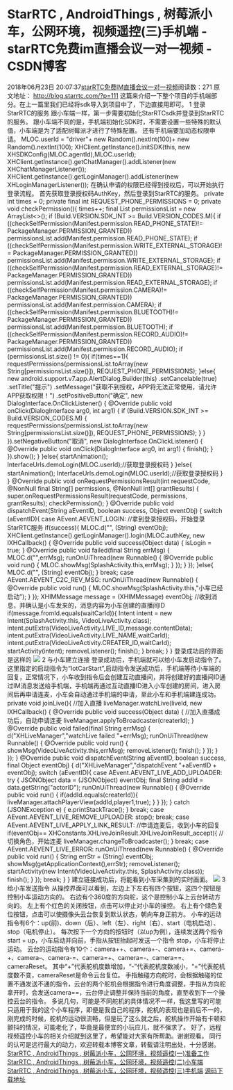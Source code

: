 # StarRTC , AndroidThings , 树莓派小车，公网环境，视频遥控(三)手机端 - starRTC免费im直播会议一对一视频 - CSDN博客
2018年06月23日 20:07:37[starRTC免费IM直播会议一对一视频](https://me.csdn.net/elesos)阅读数：271
原文地址： http://blog.starrtc.com/?p=111
这篇来介绍一下整个项目的手机端部分。在上一篇里我们已经将sdk导入到项目中了，下边直接用即可。
1 登录StarRTC的服务
跟小车端一样，第一步需要初始化StarRTCsdk并登录到StarRTC的服务。
跟小车端不同的是，手机端初始化SDK时，不需要设置一些特殊的默认值，小车端是为了适配树莓派才进行了特殊配置。
还有手机端要加动态权限申请。
MLOC.userId = "driver"+ new Random().nextInt(100)+ new Random().nextInt(100);
XHClient.getInstance().initSDK(this, new XHSDKConfig(MLOC.agentId),MLOC.userId);
XHClient.getInstance().getChatManager().addListener(new XHChatManagerListener());
XHClient.getInstance().getLoginManager().addListener(new XHLoginManagerListener());
在确认申请的权限已经得到授权后，可以开始执行登录流程。
首先获取登录授权码AuthKey，然后登录到StarRTC的服务。
    private int times = 0;
    private final int REQUEST_PHONE_PERMISSIONS = 0;
    private void checkPermission(){
        times++;
        final List permissionsList = new ArrayList<>();
        if (Build.VERSION.SDK_INT >= Build.VERSION_CODES.M){
            if ((checkSelfPermission(Manifest.permission.READ_PHONE_STATE)!= PackageManager.PERMISSION_GRANTED)) permissionsList.add(Manifest.permission.READ_PHONE_STATE);
            if ((checkSelfPermission(Manifest.permission.WRITE_EXTERNAL_STORAGE)!= PackageManager.PERMISSION_GRANTED)) permissionsList.add(Manifest.permission.WRITE_EXTERNAL_STORAGE);
            if ((checkSelfPermission(Manifest.permission.READ_EXTERNAL_STORAGE)!= PackageManager.PERMISSION_GRANTED)) permissionsList.add(Manifest.permission.READ_EXTERNAL_STORAGE);
            if ((checkSelfPermission(Manifest.permission.CAMERA)!= PackageManager.PERMISSION_GRANTED)) permissionsList.add(Manifest.permission.CAMERA);
            if ((checkSelfPermission(Manifest.permission.BLUETOOTH)!= PackageManager.PERMISSION_GRANTED)) permissionsList.add(Manifest.permission.BLUETOOTH);
            if ((checkSelfPermission(Manifest.permission.RECORD_AUDIO)!= PackageManager.PERMISSION_GRANTED)) permissionsList.add(Manifest.permission.RECORD_AUDIO);
            if (permissionsList.size() != 0){
                if(times==1){
                    requestPermissions(permissionsList.toArray(new String[permissionsList.size()]),
                            REQUEST_PHONE_PERMISSIONS);
                }else{
                    new android.support.v7.app.AlertDialog.Builder(this)
                            .setCancelable(true)
                            .setTitle("提示")
                            .setMessage("获取不到授权，APP将无法正常使用，请允许APP获取权限！")
                            .setPositiveButton("确定", new DialogInterface.OnClickListener() {
                                @Override
                                public void onClick(DialogInterface arg0, int arg1) {
                                    if (Build.VERSION.SDK_INT >= Build.VERSION_CODES.M) {
                                        requestPermissions(permissionsList.toArray(new String[permissionsList.size()]),
                                                REQUEST_PHONE_PERMISSIONS);
                                    }
                                }
                            }).setNegativeButton("取消", new DialogInterface.OnClickListener() {
                        @Override
                        public void onClick(DialogInterface arg0, int arg1) {
                            finish();
                        }
                    }).show();
                }
            }else{
                startAnimation();
                InterfaceUrls.demoLogin(MLOC.userId);//获取登录授权码
            }
        }else{
            startAnimation();
            InterfaceUrls.demoLogin(MLOC.userId);//获取登录授权码
        }
    }
    @Override
    public void onRequestPermissionsResult(int requestCode, @NonNull final String[] permissions, @NonNull int[] grantResults) {
        super.onRequestPermissionsResult(requestCode, permissions, grantResults);
        checkPermission();
    }
@Override
    public void dispatchEvent(String aEventID, boolean success, Object eventObj) {
        switch (aEventID){
            case AEvent.AEVENT_LOGIN:
                //拿到登录授权码，开始登录StarRTC服务
                if(success){
                    MLOC.d("", (String) eventObj);
                    XHClient.getInstance().getLoginManager().login(MLOC.authKey, new IXHCallback() {
                        @Override
                        public void success(Object data) {
                            isLogin = true;
                        }
                        @Override
                        public void failed(final String errMsg) {
                            MLOC.d("",errMsg);
                            runOnUiThread(new Runnable() {
                                @Override
                                public void run() {
                                    MLOC.showMsg(SplashActivity.this,errMsg);
                                }
                            });
                        }
                    });
                }else{
                    MLOC.d("", (String) eventObj);
                }
                break;
            case AEvent.AEVENT_C2C_REV_MSG:
                runOnUiThread(new Runnable() {
                    @Override
                    public void run() {
                        MLOC.showMsg(SplashActivity.this,"小车已经启动");
                    }
                });
                XHIMMessage message = (XHIMMessage) eventObj;
                //收到消息，并确认是小车发来的，消息内容为小车创建的直播间ID
                if(message.fromId.equals(waitCarId)){
                    Intent intent = new Intent(SplashActivity.this, VideoLiveActivity.class);
                    intent.putExtra(VideoLiveActivity.LIVE_ID,message.contentData);
                    intent.putExtra(VideoLiveActivity.LIVE_NAME,waitCarId);
                    intent.putExtra(VideoLiveActivity.CREATER_ID,waitCarId);
                    startActivity(intent);
                    removeListener();
                    finish();
                }
                break;
        }
    }
登录成功后的界面是这样的
![](http://blog.starrtc.com/wp-content/uploads/2018/06/476789724849771700.png)
2 与小车建立连接
登录成功后，手机端就可以给小车发启动指令了。这里指定的启动指令为“IotCarStart”,启动指令发送成功后，手机端等待小车端的回复，正常情况下，小车收到指令后会创建互动直播间，并将创建好的直播间ID通过IM消息发送给手机端，手机端再通过互动直播ID进入小车创建的房间，进入房间后再申请连麦，小车会自动通过手机端的申请，至此小车和手机端建连成功。
private void joinLive(){
        //加入直播
        liveManager.watchLive(liveId, new IXHCallback() {
            @Override
            public void success(Object data) {
                //加入直播成功后，自动申请连麦
                liveManager.applyToBroadcaster(createrId);
            }
            @Override
            public void failed(final String errMsg) {
                d("XHLiveManager","watchLive failed "+errMsg);
                runOnUiThread(new Runnable() {
                    @Override
                    public void run() {
                        showMsg(VideoLiveActivity.this,errMsg);
                        removeListener();
                        finish();
                    }
                });
            }
        });
    }
@Override
    public void dispatchEvent(String aEventID, boolean success, final Object eventObj) {
        d("XHLiveManager","dispatchEvent  "+aEventID + eventObj);
        switch (aEventID){
            case AEvent.AEVENT_LIVE_ADD_UPLOADER:
                try {
                    JSONObject data = (JSONObject) eventObj;
                    final String addId = data.getString("actorID");
                    runOnUiThread(new Runnable() {
                        @Override
                        public void run() {
                           if(addId.equals(createrId)){
                               liveManager.attachPlayerView(addId,player1,true);
                           }
                        }
                    });
                } catch (JSONException e) {
                    e.printStackTrace();
                }
                break;
            case AEvent.AEVENT_LIVE_REMOVE_UPLOADER:
               stop();
                break;
            case AEvent.AEVENT_LIVE_APPLY_LINK_RESULT:
                //申请连麦后，收到小车的回复
                if(eventObj== XHConstants.XHLiveJoinResult.XHLiveJoinResult_accept){
                    //切换角色，开始连麦
                    liveManager.changeToBroadcaster();
                }
                break;
            case AEvent.AEVENT_LIVE_ERROR:
                runOnUiThread(new Runnable() {
                    @Override
                    public void run() {
                        String errStr = (String) eventObj;
                        showMsg(getApplicationContext(),errStr);
                        removeListener();
                        startActivity(new Intent(VideoLiveActivity.this, SplashActivity.class));
                        finish();
                    }
                });
                break;
        }
    }
建立链接成功后，将能看到小车采集到的实时画面。
![](http://blog.starrtc.com/wp-content/uploads/2018/06/179650760913383699.jpg)
3 给小车发送指令
从操控界面可以看到，左边上下左右有四个按钮，这四个按钮是控制小车运动方向的。
右边有个360度的方向舵，这个是控制小车上云台转动方向的。
左上有个红色的关闭按钮，点击可以停止对小车的操控。
右上有个绿色复位按钮，点击可以使摄像头云台恢复到默认状态，朝向车身正前方。
小车的运动指令有6个：up(前)、down（后）、left（左）、right（右）、start（电机启动）、stop（电机停止）。
每次按下一个方向的按钮时（以up为例），连续发送两个指令 start + up，小车启动并向前，手指从按钮抬起时发送一个指令 stop，小车将停止运动。
云台的运动指令有10个：camera++、camera+-、camera+=、camera-+、camera–、camera-=、camera=+、camera=-、camera==、cameraReset。
其中“+”代表舵机度数增加，“-”代表舵机度数减小，“=”代表舵机度数不变，cameraReset是命令云台复位。
手指触碰方向舵时，会根据触碰的位置不通发送不通的指令，云台的两个舵机会根据指令进行角度调整，手指从方向舵拿开时，会发送camera==，云台停止调整并保持当前的角度，直至收到下一个操控云台的指令。
多说几句，可能是不同舵机的具体情况不一样，我这里写的可能只适用于我的这个小车程序，即便是我自己的程序，舵机的表现也是前后不一的，刚完成的时候，舵机的运动很流畅，但是玩了这么就之后，舵机操作开始有卡顿和颤抖的情况，可能老化了，毕竟是最便宜的小玩应儿，就不强求了。
好了，远程视频遥控小车的相关介绍就到这里了，希望能对大家有所帮助。谢谢观看。
同行的认可是远行最大的动力，欢迎转载本博客文章，转载请注明出处，十分感谢。
[StarRTC , AndroidThings , 树莓派小车，公网环境，视频遥控(一)准备工作](http://blog.starrtc.com/?p=48)
[StarRTC , AndroidThings , 树莓派小车，公网环境，视频遥控(二)小车端](http://blog.starrtc.com/?p=94)
[StarRTC , AndroidThings , 树莓派小车，公网环境，视频遥控(三)手机端](http://blog.starrtc.com/?p=111)
[源码下载地址](https://docs.starrtc.com/download/star_sdk_iot_car.zip)
